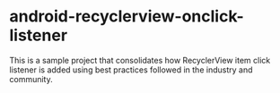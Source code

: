 # android-recyclerview-onclick-listener
This is a sample project that consolidates how RecyclerView item click listener is added using best practices followed in the industry and community.
